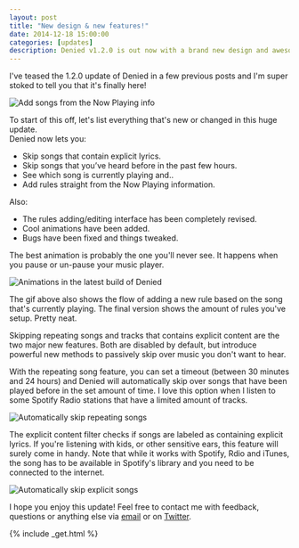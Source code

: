 ```yaml
---
layout: post
title: "New design & new features!"
date: 2014-12-18 15:00:00
categories: [updates]
description: Denied v1.2.0 is out now with a brand new design and awesome features.
---
```


I've teased the 1.2.0 update of Denied in a few previous posts and I'm super stoked to tell you that it's finally here!

![Add songs from the Now Playing info](/news/img/macbook-now-playing-with-caption.jpg)

<!-- more -->

To start of this off, let's list everything that's new or changed in this huge update.<br>Denied now lets you:

* Skip songs that contain explicit lyrics.
* Skip songs that you’ve heard before in the past few hours.
* See which song is currently playing and..
* Add rules straight from the Now Playing information.

Also:

* The rules adding/editing interface has been completely revised.
* Cool animations have been added.
* Bugs have been fixed and things tweaked.

The best animation is probably the one you'll never see. It happens when you pause or un-pause your music player.

![Animations in the latest build of Denied](/news/img/animation-experiment.gif)

The gif above also shows the flow of adding a new rule based on the song that's currently playing. The final version shows the amount of rules you've setup. Pretty neat.

Skipping repeating songs and tracks that contains explicit content are the two major new features. Both are disabled by default, but introduce powerful new methods to passively skip over music you don't want to hear.

With the repeating song feature, you can set a timeout (between 30 minutes and 24 hours) and Denied will automatically skip over songs that have been played before in the set amount of time. I love this option when I listen to some Spotify Radio stations that have a limited amount of tracks.

![Automatically skip repeating songs](/news/img/macbook-skip-repeating-with-caption.jpg)

The explicit content filter checks if songs are labeled as containing explicit lyrics. If you're listening with kids, or other sensitive ears, this feature will surely come in handy. Note that while it works with Spotify, Rdio and iTunes, the song has to be available in Spotify's library and you need to be connected to the internet.

![Automatically skip explicit songs](/news/img/macbook-skip-explicit-with-caption.jpg)

I hope you enjoy this update! Feel free to contact me with feedback, questions or anything else via <a href="mailto:{{ site.contact.email }}">email</a> or on <a href="https://www.twitter.com/{{ site.contact.twitter }}">Twitter</a>.

{% include _get.html %}
